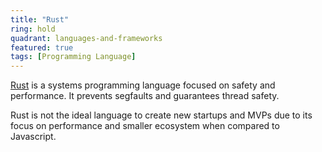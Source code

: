 ```yaml
---
title: "Rust"
ring: hold
quadrant: languages-and-frameworks
featured: true
tags: [Programming Language]
---
```


[Rust](https://www.rust-lang.org/) is a systems programming language focused on safety and performance. It prevents segfaults and guarantees thread safety.

Rust is not the ideal language to create new startups and MVPs due to its focus on performance and smaller ecosystem when compared to Javascript.

